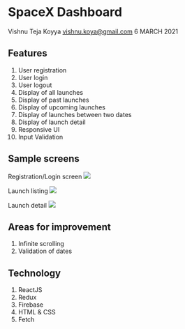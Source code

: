 # SpaceX Dashboard
Vishnu Teja Koyya
vishnu.koya@gmail.com
6 MARCH 2021

## Features

1. User registration
2. User login
3. User logout
4. Display of all launches
5. Display of past launches
6. Display of upcoming launches
7. Display of launches between two dates
8. Display of launch detail
9. Responsive UI
10. Input Validation

## Sample screens

Registration/Login screen
![](login.jpg)

Launch listing
![](list.jpg)

Launch detail
![](detail.jpg)

## Areas for improvement

1. Infinite scrolling
2. Validation of dates

## Technology

1. ReactJS
2. Redux
3. Firebase
4. HTML & CSS
5. Fetch
